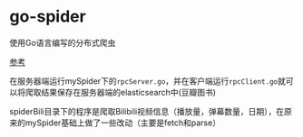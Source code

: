 # go-spider

使用Go语言编写的分布式爬虫

[参考](https://www.bilibili.com/video/BV1XK411V7DT?p=1)

在服务器端运行mySpider下的`rpcServer.go`，并在客户端运行`rpcClient.go`就可以将爬取结果保存在服务器端的elasticsearch中(豆瓣图书)

spiderBili目录下的程序是爬取Bilibili视频信息（播放量，弹幕数量，日期），在原来的mySpider基础上做了一些改动（主要是fetch和parse）
